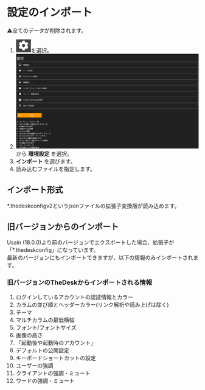 # 設定のインポート
⚠️全てのデータが削除されます。

1. ![settings1](https://raw.githubusercontent.com/cutls/TheDeskDocs/master/media/settings1.png)を選択。
1. ![settings2](https://raw.githubusercontent.com/cutls/TheDeskDocs/master/media/settings2.png)から __環境設定__ を選択。
1. __インポート__ を選びます。
1. 読み込むファイルを指定します。
  
## インポート形式
\*.thedeskconfigv2というjsonファイルの拡張子変換版が読み込めます。


## 旧バージョンからのインポート
Usain (18.0.0)より前のバージョンでエクスポートした場合、拡張子が「\*.thedeskconfig」になっています。  
最新のバージョンにもインポートできますが、以下の情報のみインポートされます。

### 旧バージョンのTheDeskからインポートされる情報
1. ログインしているアカウントの認証情報とカラー
1. カラムの並び順とヘッダーカラー(リンク解析や読み上げは除く)
1. テーマ
1. マルチカラムの最低横幅
1. フォント/フォントサイズ
1. 画像の高さ
1. 「起動後や起動時のアカウント」
1. デフォルトの公開設定
1. キーボードショートカットの設定
1. ユーザーの強調
1. クライアントの強調・ミュート
1. ワードの強調・ミュート

